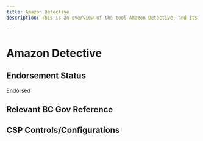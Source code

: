 ```yaml
---
title: Amazon Detective
description: This is an overview of the tool Amazon Detective, and its current status  within BC Gov.

---
```

<!---
Note: this is a generated file.  You should not edit it directly.  Please check https://github.com/bcgov/cloud-pathfinder for details.
-->
# Amazon Detective



## Endorsement Status
Endorsed

## Relevant BC Gov Reference


## CSP Controls/Configurations
